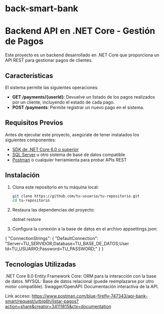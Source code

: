 # back-smart-bank

# Backend API en .NET Core - Gestión de Pagos

Este proyecto es un backend desarrollado en .NET Core que proporciona un API REST para gestionar pagos de clientes. 

## Características

El sistema permite las siguientes operaciones:

- **GET /payments/{userId}**: Devuelve un listado de los pagos realizados por un cliente, incluyendo el estado de cada pago.
- **POST /payments**: Permite registrar un nuevo pago en el sistema.

## Requisitos Previos

Antes de ejecutar este proyecto, asegúrate de tener instalados los siguientes componentes:

- [SDK de .NET Core 6.0 o superior](https://dotnet.microsoft.com/download)
- [SQL Server](https://www.microsoft.com/en-us/sql-server) u otro sistema de base de datos compatible
- [Postman](https://www.postman.com/) o cualquier herramienta para probar APIs REST

## Instalación

1. Clona este repositorio en tu máquina local:
   ```bash
   git clone https://github.com/tu-usuario/tu-repositorio.git
   cd tu-repositorio

2. Restaura las dependencias del proyecto:

    dotnet restore

3. Configura la conexión a la base de datos en el archivo appsettings.json:

{
  "ConnectionStrings": {
    "DefaultConnection": "Server=TU_SERVIDOR;Database=TU_BASE_DE_DATOS;User Id=TU_USUARIO;Password=TU_PASSWORD;"
  }
}

## Tecnologías Utilizadas

.NET Core 8.0
Entity Framework Core: ORM para la interacción con la base de datos.
MYSQL: Base de datos relacional (puede reemplazarse por otro motor compatible).
Swagger/OpenAPI: Documentación interactiva de la API.

Link acceso: https://www.postman.com/blue-firefly-747343/api-bank-smart/request/urbjq6h/listar-pagos?action=share&creator=34111815&ctx=documentation